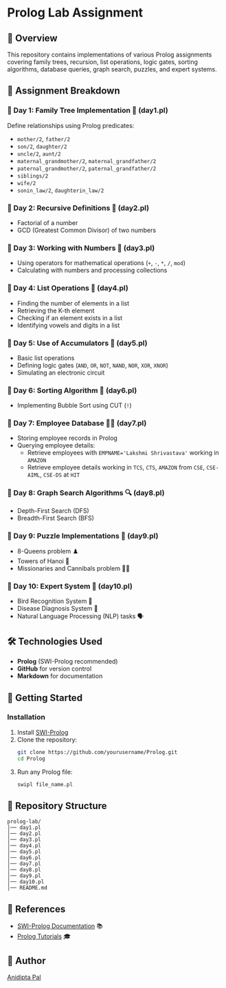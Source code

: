 # Prolog Lab Assignment

## 📌 Overview
This repository contains implementations of various Prolog assignments covering family trees, recursion, list operations, logic gates, sorting algorithms, database queries, graph search, puzzles, and expert systems. 

## 📅 Assignment Breakdown

### 📍 Day 1: Family Tree Implementation 🌳 (day1.pl)
Define relationships using Prolog predicates:
- `mother/2`, `father/2`
- `son/2`, `daughter/2`
- `uncle/2`, `aunt/2`
- `maternal_grandmother/2`, `maternal_grandfather/2`
- `paternal_grandmother/2`, `paternal_grandfather/2`
- `siblings/2`
- `wife/2`
- `sonin_law/2`, `daughterin_law/2`

### 📍 Day 2: Recursive Definitions 🔄 (day2.pl)
- Factorial of a number
- GCD (Greatest Common Divisor) of two numbers

### 📍 Day 3: Working with Numbers 🔢 (day3.pl)
- Using operators for mathematical operations (`+`, `-`, `*`, `/`, `mod`)
- Calculating with numbers and processing collections

### 📍 Day 4: List Operations 📜 (day4.pl)
- Finding the number of elements in a list
- Retrieving the K-th element
- Checking if an element exists in a list
- Identifying vowels and digits in a list

### 📍 Day 5: Use of Accumulators 📂 (day5.pl)
- Basic list operations
- Defining logic gates (`AND`, `OR`, `NOT`, `NAND`, `NOR`, `XOR`, `XNOR`)
- Simulating an electronic circuit

### 📍 Day 6: Sorting Algorithm 🔢 (day6.pl)
- Implementing Bubble Sort using CUT (`!`)

### 📍 Day 7: Employee Database 👩‍💻 (day7.pl)
- Storing employee records in Prolog
- Querying employee details:
  - Retrieve employees with `EMPNAME='Lakshmi Shrivastava'` working in `AMAZON`
  - Retrieve employee details working in `TCS`, `CTS`, `AMAZON` from `CSE`, `CSE-AIML`, `CSE-DS` at `HIT`

### 📍 Day 8: Graph Search Algorithms 🔍 (day8.pl)
- Depth-First Search (DFS)
- Breadth-First Search (BFS)

### 📍 Day 9: Puzzle Implementations 🧩 (day9.pl)
- 8-Queens problem ♟️
- Towers of Hanoi 🗼
- Missionaries and Cannibals problem 🚣‍♂️

### 📍 Day 10: Expert System 🤖 (day10.pl)
- Bird Recognition System 🦜
- Disease Diagnosis System 🏥
- Natural Language Processing (NLP) tasks 🗣️

## 🛠️ Technologies Used
- **Prolog** (SWI-Prolog recommended)
- **GitHub** for version control
- **Markdown** for documentation

## 🚀 Getting Started
### Installation
1. Install [SWI-Prolog](https://www.swi-prolog.org/Download.html)
2. Clone the repository:
   ```bash
   git clone https://github.com/yourusername/Prolog.git
   cd Prolog
   ```
3. Run any Prolog file:
   ```bash
   swipl file_name.pl
   ```

## 📂 Repository Structure
```
prolog-lab/
│── day1.pl
│── day2.pl
│── day3.pl
│── day4.pl
│── day5.pl
│── day6.pl
│── day7.pl
│── day8.pl
│── day9.pl
│── day10.pl
│── README.md
```

## 📖 References
- [SWI-Prolog Documentation](https://www.swi-prolog.org/) 📚
- [Prolog Tutorials](https://www.learnprolognow.org/) 🎓

## 📝 Author
[Anidipta Pal](https://github.com/Anidipta)
